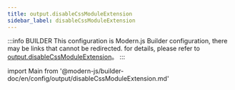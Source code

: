 ```yaml
---
title: output.disableCssModuleExtension
sidebar_label: disableCssModuleExtension
---
```


:::info BUILDER
This configuration is Modern.js Builder configuration, there may be links that cannot be redirected. for details, please refer to [output.disableCssModuleExtension](https://modernjs.dev/builder/zh/api/config-output.html#output-disablecssmoduleextension)。
:::

import Main from '@modern-js/builder-doc/en/config/output/disableCssModuleExtension.md'

<Main />
